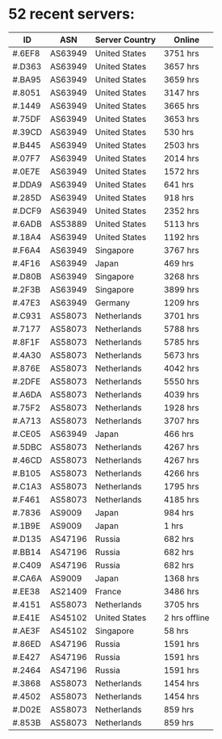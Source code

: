 # 52 recent servers:

| ID | ASN | Server Country | Online |
| ------ | ------ | ------ | ------ |
| #.6EF8 | AS63949 | United States | 3751 hrs |
| #.D363 | AS63949 | United States | 3657 hrs |
| #.BA95 | AS63949 | United States | 3659 hrs |
| #.8051 | AS63949 | United States | 3147 hrs |
| #.1449 | AS63949 | United States | 3665 hrs |
| #.75DF | AS63949 | United States | 3653 hrs |
| #.39CD | AS63949 | United States | 530 hrs |
| #.B445 | AS63949 | United States | 2503 hrs |
| #.07F7 | AS63949 | United States | 2014 hrs |
| #.0E7E | AS63949 | United States | 1572 hrs |
| #.DDA9 | AS63949 | United States | 641 hrs |
| #.285D | AS63949 | United States | 918 hrs |
| #.DCF9 | AS63949 | United States | 2352 hrs |
| #.6ADB | AS53889 | United States | 5113 hrs |
| #.18A4 | AS63949 | United States | 1192 hrs |
| #.F6A4 | AS63949 | Singapore | 3767 hrs |
| #.4F16 | AS63949 | Japan | 469 hrs |
| #.D80B | AS63949 | Singapore | 3268 hrs |
| #.2F3B | AS63949 | Singapore | 3899 hrs |
| #.47E3 | AS63949 | Germany | 1209 hrs |
| #.C931 | AS58073 | Netherlands | 3701 hrs |
| #.7177 | AS58073 | Netherlands | 5788 hrs |
| #.8F1F | AS58073 | Netherlands | 5785 hrs |
| #.4A30 | AS58073 | Netherlands | 5673 hrs |
| #.876E | AS58073 | Netherlands | 4042 hrs |
| #.2DFE | AS58073 | Netherlands | 5550 hrs |
| #.A6DA | AS58073 | Netherlands | 4039 hrs |
| #.75F2 | AS58073 | Netherlands | 1928 hrs |
| #.A713 | AS58073 | Netherlands | 3707 hrs |
| #.CE05 | AS63949 | Japan | 466 hrs |
| #.5DBC | AS58073 | Netherlands | 4267 hrs |
| #.46CD | AS58073 | Netherlands | 4267 hrs |
| #.B105 | AS58073 | Netherlands | 4266 hrs |
| #.C1A3 | AS58073 | Netherlands | 1795 hrs |
| #.F461 | AS58073 | Netherlands | 4185 hrs |
| #.7836 | AS9009 | Japan | 984 hrs |
| #.1B9E | AS9009 | Japan | 1 hrs |
| #.D135 | AS47196 | Russia | 682 hrs |
| #.BB14 | AS47196 | Russia | 682 hrs |
| #.C409 | AS47196 | Russia | 682 hrs |
| #.CA6A | AS9009 | Japan | 1368 hrs |
| #.EE38 | AS21409 | France | 3486 hrs |
| #.4151 | AS58073 | Netherlands | 3705 hrs |
| #.E41E | AS45102 | United States | 2 hrs offline |
| #.AE3F | AS45102 | Singapore | 58 hrs |
| #.86ED | AS47196 | Russia | 1591 hrs |
| #.E427 | AS47196 | Russia | 1591 hrs |
| #.2464 | AS47196 | Russia | 1591 hrs |
| #.3868 | AS58073 | Netherlands | 1454 hrs |
| #.4502 | AS58073 | Netherlands | 1454 hrs |
| #.D02E | AS58073 | Netherlands | 859 hrs |
| #.853B | AS58073 | Netherlands | 859 hrs |

